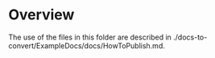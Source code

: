 # Overview

The use of the files in this folder are described in ./docs-to-convert/ExampleDocs/docs/HowToPublish.md.
